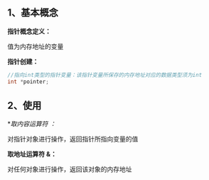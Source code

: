 ## 1、基本概念

**指针概念定义：**

值为内存地址的变量

**指针创建：**

```c
//指向int类型的指针变量：该指针变量所保存的内存地址对应的数据类型须为int
int *pointer;
```

## 2、使用

**取内容运算符 *：**

对指针对象进行操作，返回指针所指向变量的值

**取地址运算符 &：**

对任何对象进行操作，返回该对象的内存地址